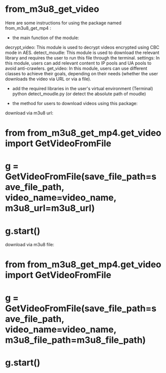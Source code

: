 # from_m3u8_get_video

Here are some instructions for using the package named from_m3u8_get_mp4 :

* the main function of the module:

decrypt_video: This module is used to decrypt videos encrypted using CBC mode in AES.
detect_moudle: This module is used to download the relevant library and requires the user to run this file through the terminal.
settings: In this module, users can add relevant content to IP pools and UA pools to avoid anti-crawlers.
get_video: In this module, users can use different classes to achieve their goals, depending on their needs (whether the user downloads the video via URL or via a file).


* add the required libraries in the user's virtual environment
(Terminal) python detect_moudle.py (or detect the absolute path of moudle)


* the method for users to download videos using this package:

download via m3u8 url:
# from from_m3u8_get_mp4.get_video import GetVideoFromFile
# g = GetVideoFromFile(save_file_path=save_file_path, video_name=video_name, m3u8_url=m3u8_url)
# g.start()

download via m3u8 file:
# from from_m3u8_get_mp4.get_video import GetVideoFromFile
# g = GetVideoFromFile(save_file_path=save_file_path, video_name=video_name, m3u8_file_path=m3u8_file_path)
# g.start()
